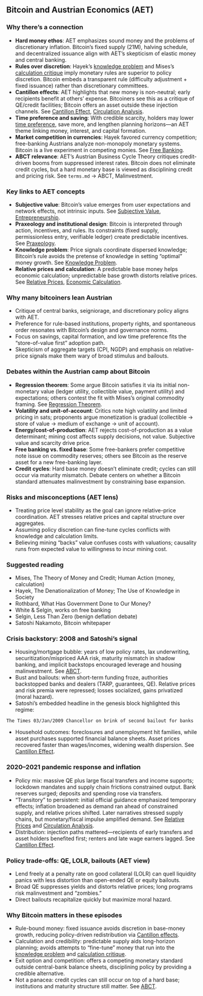 ## Bitcoin and Austrian Economics (AET)

### Why there’s a connection

- **Hard money ethos**: AET emphasizes sound money and the problems of discretionary inflation. Bitcoin’s fixed supply (21M), halving schedule, and decentralized issuance align with AET’s skepticism of elastic money and central banking.
- **Rules over discretion**: Hayek’s [knowledge problem](./terms.md#knowledge-problem-dispersed-knowledge) and Mises’s [calculation critique](./terms.md#economic-calculation-calculation-problemcritique) imply monetary rules are superior to policy discretion. Bitcoin embeds a transparent rule (difficulty adjustment + fixed issuance) rather than discretionary committees.
- **Cantillon effects**: AET highlights that new money is non-neutral; early recipients benefit at others’ expense. Bitcoiners see this as a critique of QE/credit facilities; Bitcoin offers an asset outside these injection channels. See [Cantillon Effect](./terms.md#cantillon-effect), [Circulation Analysis](./terms.md#circulation-analysis-money-and-relative-prices).
- **Time preference and saving**: With credible scarcity, holders may lower [time preference](./terms.md#time-preference-and-roundaboutness), save more, and lengthen planning horizons—an AET theme linking money, interest, and capital formation.
- **Market competition in currencies**: Hayek favored currency competition; free-banking Austrians analyze non-monopoly monetary systems. Bitcoin is a live experiment in competing monies. See [Free Banking](./terms.md#free-banking).
- **ABCT relevance**: AET’s Austrian Business Cycle Theory critiques credit-driven booms from suppressed interest rates. Bitcoin does not eliminate credit cycles, but a hard monetary base is viewed as disciplining credit and pricing risk. See `terms.md` → ABCT, Malinvestment.

### Key links to AET concepts

- **Subjective value**: Bitcoin’s value emerges from user expectations and network effects, not intrinsic inputs. See [Subjective Value](./terms.md#subjective-value), [Entrepreneurship](./terms.md#entrepreneurship-discovery-and-alertness).
- **Praxeology and institutional design**: Bitcoin is interpreted through action, incentives, and rules. Its constraints (fixed supply, permissionless entry, verifiable ledger) create predictable incentives. See [Praxeology](./praxeology.md#praxeology-the-logic-of-human-action).
- **Knowledge problem**: Price signals coordinate dispersed knowledge; Bitcoin’s rule avoids the pretense of knowledge in setting “optimal” money growth. See [Knowledge Problem](./terms.md#knowledge-problem-dispersed-knowledge).
- **Relative prices and calculation**: A predictable base money helps economic calculation; unpredictable base growth distorts relative prices. See [Relative Prices](./terms.md#relative-prices), [Economic Calculation](./terms.md#economic-calculation-calculation-problemcritique).

### Why many bitcoiners lean Austrian

- Critique of central banks, seigniorage, and discretionary policy aligns with AET.
- Preference for rule-based institutions, property rights, and spontaneous order resonates with Bitcoin’s design and governance norms.
- Focus on savings, capital formation, and low time preference fits the “store-of-value first” adoption path.
- Skepticism of aggregate targets (CPI, NGDP) and emphasis on relative-price signals make them wary of broad stimulus and bailouts.

### Debates within the Austrian camp about Bitcoin

- **Regression theorem**: Some argue Bitcoin satisfies it via its initial non-monetary value (ledger utility, collectible value, payment utility) and expectations; others contest the fit with Mises’s original commodity framing. See [Regression Theorem](./terms.md#regression-theorem).
- **Volatility and unit-of-account**: Critics note high volatility and limited pricing in sats; proponents argue monetization is gradual (collectible → store of value → medium of exchange → unit of account).
- **Energy/cost-of-production**: AET rejects cost-of-production as a value determinant; mining cost affects supply decisions, not value. Subjective value and scarcity drive price.
- **Free banking vs. fixed base**: Some free-bankers prefer competitive note issue on commodity reserves; others see Bitcoin as the reserve asset for a new free-banking layer.
- **Credit cycles**: Hard base money doesn’t eliminate credit; cycles can still occur via maturity mismatch. Debate centers on whether a Bitcoin standard attenuates malinvestment by constraining base expansion.

### Risks and misconceptions (AET lens)

- Treating price level stability as the goal can ignore relative-price coordination. AET stresses relative prices and capital structure over aggregates.
- Assuming policy discretion can fine-tune cycles conflicts with knowledge and calculation limits.
- Believing mining “backs” value confuses costs with valuations; causality runs from expected value to willingness to incur mining cost.

### Suggested reading

- Mises, The Theory of Money and Credit; Human Action (money, calculation)
- Hayek, The Denationalization of Money; The Use of Knowledge in Society
- Rothbard, What Has Government Done to Our Money?
- White & Selgin, works on free banking
- Selgin, Less Than Zero (benign deflation debate)
- Satoshi Nakamoto, Bitcoin whitepaper


### Crisis backstory: 2008 and Satoshi’s signal

- Housing/mortgage bubble: years of low policy rates, lax underwriting, securitization/mispriced AAA risk, maturity mismatch in shadow banking, and implicit backstops encouraged leverage and housing malinvestment. See [ABCT](./terms.md#austrian-business-cycle-theory-abct).
- Bust and bailouts: when short-term funding froze, authorities backstopped banks and dealers (TARP, guarantees, QE). Relative prices and risk premia were repressed; losses socialized, gains privatized (moral hazard).
- Satoshi’s embedded headline in the genesis block highlighted this regime:

```
The Times 03/Jan/2009 Chancellor on brink of second bailout for banks
```

- Household outcomes: foreclosures and unemployment hit families, while asset purchases supported financial balance sheets. Asset prices recovered faster than wages/incomes, widening wealth dispersion. See [Cantillon Effect](./terms.md#cantillon-effect).

### 2020–2021 pandemic response and inflation

- Policy mix: massive QE plus large fiscal transfers and income supports; lockdown mandates and supply chain frictions constrained output. Bank reserves surged; deposits and spending rose via transfers.
- “Transitory” to persistent: initial official guidance emphasized temporary effects; inflation broadened as demand ran ahead of constrained supply, and relative prices shifted. Later narratives stressed supply chains, but monetary/fiscal impulse amplified demand. See [Relative Prices](./terms.md#relative-prices) and [Circulation Analysis](./terms.md#circulation-analysis-money-and-relative-prices).
- Distribution: injection paths mattered—recipients of early transfers and asset holders benefited first; renters and late wage earners lagged. See [Cantillon Effect](./terms.md#cantillon-effect).

### Policy trade-offs: QE, LOLR, bailouts (AET view)

- Lend freely at a penalty rate on good collateral (LOLR) can quell liquidity panics with less distortion than open-ended QE or equity bailouts.
- Broad QE suppresses yields and distorts relative prices; long programs risk malinvestment and “zombies.”
- Direct bailouts recapitalize quickly but maximize moral hazard.

### Why Bitcoin matters in these episodes

- Rule-bound money: fixed issuance avoids discretion in base-money growth, reducing policy-driven redistribution via [Cantillon effects](./terms.md#cantillon-effect).
- Calculation and credibility: predictable supply aids long-horizon planning; avoids attempts to “fine-tune” money that run into the [knowledge problem](./terms.md#knowledge-problem-dispersed-knowledge) and [calculation critique](./terms.md#economic-calculation-calculation-problemcritique).
- Exit option and competition: offers a competing monetary standard outside central-bank balance sheets, disciplining policy by providing a credible alternative.
- Not a panacea: credit cycles can still occur on top of a hard base; institutions and maturity structure still matter. See [ABCT](./terms.md#austrian-business-cycle-theory-abct).


